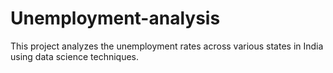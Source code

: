 # Unemployment-analysis
This project analyzes the unemployment rates across various states in India using data science techniques.
